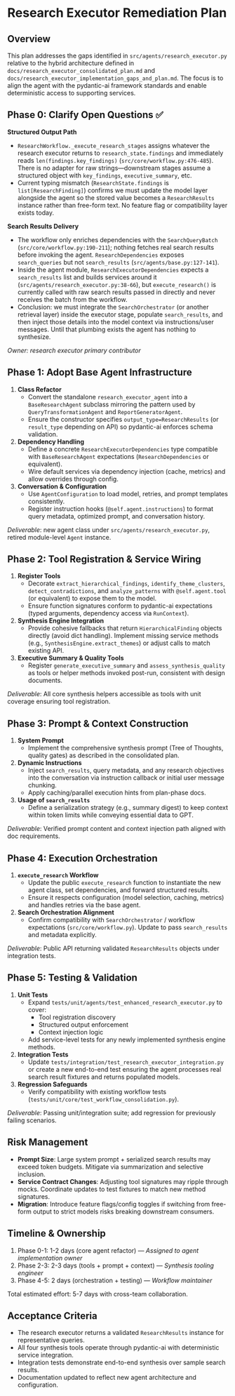 # Research Executor Remediation Plan

## Overview

This plan addresses the gaps identified in `src/agents/research_executor.py` relative to the hybrid architecture defined in `docs/research_executor_consolidated_plan.md` and `docs/research_executor_implementation_gaps_and_plan.md`. The focus is to align the agent with the pydantic-ai framework standards and enable deterministic access to supporting services.

## Phase 0: Clarify Open Questions ✅

**Structured Output Path**
- `ResearchWorkflow._execute_research_stages` assigns whatever the research executor returns to `research_state.findings` and immediately reads `len(findings.key_findings)` (`src/core/workflow.py:476-485`). There is no adapter for raw strings—downstream stages assume a structured object with `key_findings`, `executive_summary`, etc.
- Current typing mismatch (`ResearchState.findings` is `list[ResearchFinding]`) confirms we must update the model layer alongside the agent so the stored value becomes a `ResearchResults` instance rather than free-form text. No feature flag or compatibility layer exists today.

**Search Results Delivery**
- The workflow only enriches dependencies with the `SearchQueryBatch` (`src/core/workflow.py:190-211`); nothing fetches real search results before invoking the agent. `ResearchDependencies` exposes `search_queries` but not `search_results` (`src/agents/base.py:127-141`).
- Inside the agent module, `ResearchExecutorDependencies` expects a `search_results` list and builds services around it (`src/agents/research_executor.py:38-66`), but `execute_research()` is currently called with raw search results passed in directly and never receives the batch from the workflow.
- Conclusion: we must integrate the `SearchOrchestrator` (or another retrieval layer) inside the executor stage, populate `search_results`, and then inject those details into the model context via instructions/user messages. Until that plumbing exists the agent has nothing to synthesize.

*Owner: research executor primary contributor*

## Phase 1: Adopt Base Agent Infrastructure

1. **Class Refactor**
   - Convert the standalone `research_executor_agent` into a `BaseResearchAgent` subclass mirroring the pattern used by `QueryTransformationAgent` and `ReportGeneratorAgent`.
   - Ensure the constructor specifies `output_type=ResearchResults` (or `result_type` depending on API) so pydantic-ai enforces schema validation.
2. **Dependency Handling**
   - Define a concrete `ResearchExecutorDependencies` type compatible with `BaseResearchAgent` expectations (`ResearchDependencies` or equivalent).
   - Wire default services via dependency injection (cache, metrics) and allow overrides through config.
3. **Conversation & Configuration**
   - Use `AgentConfiguration` to load model, retries, and prompt templates consistently.
   - Register instruction hooks (`@self.agent.instructions`) to format query metadata, optimized prompt, and conversation history.

*Deliverable*: new agent class under `src/agents/research_executor.py`, retired module-level `Agent` instance.

## Phase 2: Tool Registration & Service Wiring

1. **Register Tools**
   - Decorate `extract_hierarchical_findings`, `identify_theme_clusters`, `detect_contradictions`, and `analyze_patterns` with `@self.agent.tool` (or equivalent) to expose them to the model.
   - Ensure function signatures conform to pydantic-ai expectations (typed arguments, dependency access via `RunContext`).
2. **Synthesis Engine Integration**
   - Provide cohesive fallbacks that return `HierarchicalFinding` objects directly (avoid dict handling). Implement missing service methods (e.g., `SynthesisEngine.extract_themes`) or adjust calls to match existing API.
3. **Executive Summary & Quality Tools**
   - Register `generate_executive_summary` and `assess_synthesis_quality` as tools or helper methods invoked post-run, consistent with design documents.

*Deliverable*: All core synthesis helpers accessible as tools with unit coverage ensuring tool registration.

## Phase 3: Prompt & Context Construction

1. **System Prompt**
   - Implement the comprehensive synthesis prompt (Tree of Thoughts, quality gates) as described in the consolidated plan.
2. **Dynamic Instructions**
   - Inject `search_results`, query metadata, and any research objectives into the conversation via instruction callback or initial user message chunking.
   - Apply caching/parallel execution hints from plan-phase docs.
3. **Usage of `search_results`**
   - Define a serialization strategy (e.g., summary digest) to keep context within token limits while conveying essential data to GPT.

*Deliverable*: Verified prompt content and context injection path aligned with doc requirements.

## Phase 4: Execution Orchestration

1. **`execute_research` Workflow**
   - Update the public `execute_research` function to instantiate the new agent class, set dependencies, and forward structured results.
   - Ensure it respects configuration (model selection, caching, metrics) and handles retries via the base agent.
2. **Search Orchestration Alignment**
   - Confirm compatibility with `SearchOrchestrator` / workflow expectations (`src/core/workflow.py`). Update to pass `search_results` and metadata explicitly.

*Deliverable*: Public API returning validated `ResearchResults` objects under integration tests.

## Phase 5: Testing & Validation

1. **Unit Tests**
   - Expand `tests/unit/agents/test_enhanced_research_executor.py` to cover:
     - Tool registration discovery
     - Structured output enforcement
     - Context injection logic
   - Add service-level tests for any newly implemented synthesis engine methods.
2. **Integration Tests**
   - Update `tests/integration/test_research_executor_integration.py` or create a new end-to-end test ensuring the agent processes real search result fixtures and returns populated models.
3. **Regression Safeguards**
   - Verify compatibility with existing workflow tests (`tests/unit/core/test_workflow_consolidation.py`).

*Deliverable*: Passing unit/integration suite; add regression for previously failing scenarios.

## Risk Management

- **Prompt Size**: Large system prompt + serialized search results may exceed token budgets. Mitigate via summarization and selective inclusion.
- **Service Contract Changes**: Adjusting tool signatures may ripple through mocks. Coordinate updates to test fixtures to match new method signatures.
- **Migration**: Introduce feature flags/config toggles if switching from free-form output to strict models risks breaking downstream consumers.

## Timeline & Ownership

1. Phase 0-1: 1-2 days (core agent refactor) — *Assigned to agent implementation owner*
2. Phase 2-3: 2-3 days (tools + prompt + context) — *Synthesis tooling engineer*
3. Phase 4-5: 2 days (orchestration + testing) — *Workflow maintainer*

Total estimated effort: 5-7 days with cross-team collaboration.

## Acceptance Criteria

- The research executor returns a validated `ResearchResults` instance for representative queries.
- All four synthesis tools operate through pydantic-ai with deterministic service integration.
- Integration tests demonstrate end-to-end synthesis over sample search results.
- Documentation updated to reflect new agent architecture and configuration.
